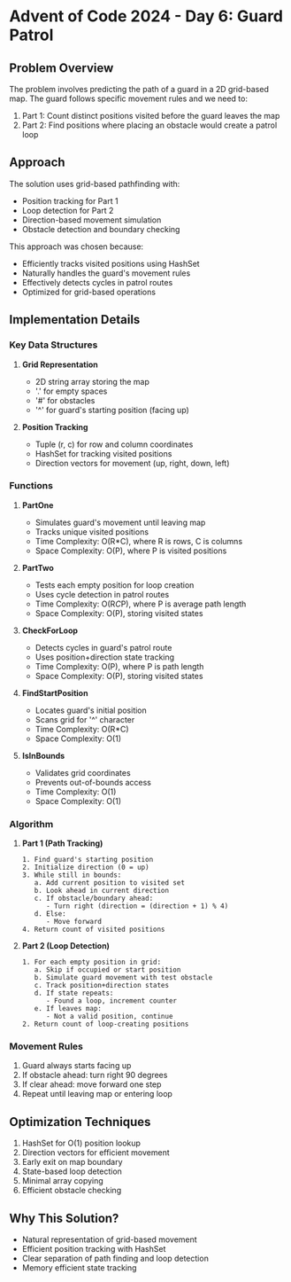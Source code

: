 # Advent of Code 2024 - Day 6: Guard Patrol

## Problem Overview
The problem involves predicting the path of a guard in a 2D grid-based map. The guard follows specific movement rules and we need to:
1. Part 1: Count distinct positions visited before the guard leaves the map
2. Part 2: Find positions where placing an obstacle would create a patrol loop

## Approach

The solution uses grid-based pathfinding with:
- Position tracking for Part 1
- Loop detection for Part 2
- Direction-based movement simulation
- Obstacle detection and boundary checking

This approach was chosen because:
- Efficiently tracks visited positions using HashSet
- Naturally handles the guard's movement rules
- Effectively detects cycles in patrol routes
- Optimized for grid-based operations

## Implementation Details

### Key Data Structures
1. **Grid Representation**
    - 2D string array storing the map
    - '.' for empty spaces
    - '#' for obstacles
    - '^' for guard's starting position (facing up)

2. **Position Tracking**
    - Tuple (r, c) for row and column coordinates
    - HashSet for tracking visited positions
    - Direction vectors for movement (up, right, down, left)

### Functions

1. **PartOne**
    - Simulates guard's movement until leaving map
    - Tracks unique visited positions
    - Time Complexity: O(R*C), where R is rows, C is columns
    - Space Complexity: O(P), where P is visited positions

2. **PartTwo**
    - Tests each empty position for loop creation
    - Uses cycle detection in patrol routes
    - Time Complexity: O(R*C*P), where P is average path length
    - Space Complexity: O(P), storing visited states

3. **CheckForLoop**
    - Detects cycles in guard's patrol route
    - Uses position+direction state tracking
    - Time Complexity: O(P), where P is path length
    - Space Complexity: O(P), storing visited states

4. **FindStartPosition**
    - Locates guard's initial position
    - Scans grid for '^' character
    - Time Complexity: O(R*C)
    - Space Complexity: O(1)

5. **IsInBounds**
    - Validates grid coordinates
    - Prevents out-of-bounds access
    - Time Complexity: O(1)
    - Space Complexity: O(1)

### Algorithm

1. **Part 1 (Path Tracking)**
   ```
   1. Find guard's starting position
   2. Initialize direction (0 = up)
   3. While still in bounds:
      a. Add current position to visited set
      b. Look ahead in current direction
      c. If obstacle/boundary ahead:
         - Turn right (direction = (direction + 1) % 4)
      d. Else:
         - Move forward
   4. Return count of visited positions
   ```

2. **Part 2 (Loop Detection)**
   ```
   1. For each empty position in grid:
      a. Skip if occupied or start position
      b. Simulate guard movement with test obstacle
      c. Track position+direction states
      d. If state repeats:
         - Found a loop, increment counter
      e. If leaves map:
         - Not a valid position, continue
   2. Return count of loop-creating positions
   ```

### Movement Rules
1. Guard always starts facing up
2. If obstacle ahead: turn right 90 degrees
3. If clear ahead: move forward one step
4. Repeat until leaving map or entering loop

## Optimization Techniques
1. HashSet for O(1) position lookup
2. Direction vectors for efficient movement
3. Early exit on map boundary
4. State-based loop detection
5. Minimal array copying
6. Efficient obstacle checking

## Why This Solution?
- Natural representation of grid-based movement
- Efficient position tracking with HashSet
- Clear separation of path finding and loop detection
- Memory efficient state tracking
